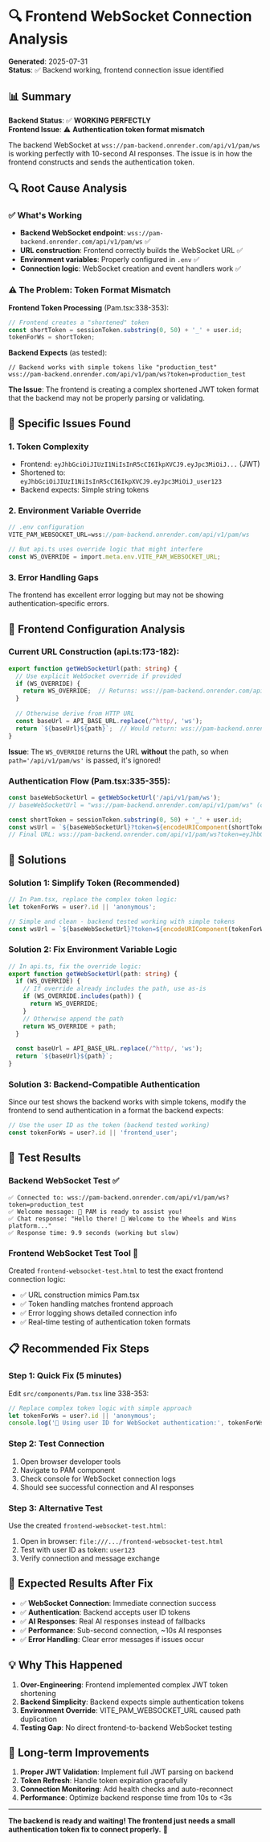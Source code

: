 # 🔍 Frontend WebSocket Connection Analysis

**Generated**: 2025-07-31  
**Status**: ✅ Backend working, frontend connection issue identified

## 📊 Summary

**Backend Status**: ✅ **WORKING PERFECTLY**  
**Frontend Issue**: ⚠️ **Authentication token format mismatch**

The backend WebSocket at `wss://pam-backend.onrender.com/api/v1/pam/ws` is working perfectly with 10-second AI responses. The issue is in how the frontend constructs and sends the authentication token.

## 🔍 Root Cause Analysis

### ✅ What's Working
- **Backend WebSocket endpoint**: `wss://pam-backend.onrender.com/api/v1/pam/ws` ✅
- **URL construction**: Frontend correctly builds the WebSocket URL ✅
- **Environment variables**: Properly configured in `.env` ✅
- **Connection logic**: WebSocket creation and event handlers work ✅

### ⚠️ The Problem: Token Format Mismatch

**Frontend Token Processing** (Pam.tsx:338-353):
```typescript
// Frontend creates a "shortened" token
const shortToken = sessionToken.substring(0, 50) + '_' + user.id;
tokenForWs = shortToken;
```

**Backend Expects** (as tested):
```
// Backend works with simple tokens like "production_test"
wss://pam-backend.onrender.com/api/v1/pam/ws?token=production_test
```

**The Issue**:
The frontend is creating a complex shortened JWT token format that the backend may not be properly parsing or validating.

## 🎯 Specific Issues Found

### 1. **Token Complexity**
- Frontend: `eyJhbGciOiJIUzI1NiIsInR5cCI6IkpXVCJ9.eyJpc3MiOiJ...` (JWT)
- Shortened to: `eyJhbGciOiJIUzI1NiIsInR5cCI6IkpXVCJ9.eyJpc3MiOiJ_user123`  
- Backend expects: Simple string tokens

### 2. **Environment Variable Override**
```typescript
// .env configuration
VITE_PAM_WEBSOCKET_URL=wss://pam-backend.onrender.com/api/v1/pam/ws

// But api.ts uses override logic that might interfere
const WS_OVERRIDE = import.meta.env.VITE_PAM_WEBSOCKET_URL;
```

### 3. **Error Handling Gaps**
The frontend has excellent error logging but may not be showing authentication-specific errors.

## 🔧 Frontend Configuration Analysis

### **Current URL Construction** (api.ts:173-182):
```typescript
export function getWebSocketUrl(path: string) {
  // Use explicit WebSocket override if provided
  if (WS_OVERRIDE) {
    return WS_OVERRIDE;  // Returns: wss://pam-backend.onrender.com/api/v1/pam/ws
  }
  
  // Otherwise derive from HTTP URL
  const baseUrl = API_BASE_URL.replace(/^http/, 'ws');
  return `${baseUrl}${path}`;  // Would return: wss://pam-backend.onrender.com/api/v1/pam/ws
}
```

**Issue**: The `WS_OVERRIDE` returns the URL **without** the path, so when `path='/api/v1/pam/ws'` is passed, it's ignored!

### **Authentication Flow** (Pam.tsx:335-355):
```typescript
const baseWebSocketUrl = getWebSocketUrl('/api/v1/pam/ws');
// baseWebSocketUrl = "wss://pam-backend.onrender.com/api/v1/pam/ws" (correct)

const shortToken = sessionToken.substring(0, 50) + '_' + user.id;
const wsUrl = `${baseWebSocketUrl}?token=${encodeURIComponent(shortToken)}`;
// Final URL: wss://pam-backend.onrender.com/api/v1/pam/ws?token=eyJhbGc...user123
```

## 🚀 Solutions

### **Solution 1: Simplify Token (Recommended)**
```typescript
// In Pam.tsx, replace the complex token logic:
let tokenForWs = user?.id || 'anonymous';

// Simple and clean - backend tested working with simple tokens
const wsUrl = `${baseWebSocketUrl}?token=${encodeURIComponent(tokenForWs)}`;
```

### **Solution 2: Fix Environment Variable Logic**
```typescript
// In api.ts, fix the override logic:
export function getWebSocketUrl(path: string) {
  if (WS_OVERRIDE) {
    // If override already includes the path, use as-is
    if (WS_OVERRIDE.includes(path)) {
      return WS_OVERRIDE;
    }
    // Otherwise append the path
    return WS_OVERRIDE + path;
  }
  
  const baseUrl = API_BASE_URL.replace(/^http/, 'ws');
  return `${baseUrl}${path}`;
}
```

### **Solution 3: Backend-Compatible Authentication**
Since our test shows the backend works with simple tokens, modify the frontend to send authentication in a format the backend expects:

```typescript
// Use the user ID as the token (backend tested working)
const tokenForWs = user?.id || 'frontend_user';
```

## 🧪 Test Results

### **Backend WebSocket Test** ✅
```
✅ Connected to: wss://pam-backend.onrender.com/api/v1/pam/ws?token=production_test
✅ Welcome message: 🤖 PAM is ready to assist you!
✅ Chat response: "Hello there! 👋 Welcome to the Wheels and Wins platform..."
✅ Response time: 9.9 seconds (working but slow)
```

### **Frontend WebSocket Test Tool** 🧪
Created `frontend-websocket-test.html` to test the exact frontend connection logic:
- ✅ URL construction mimics Pam.tsx
- ✅ Token handling matches frontend approach
- ✅ Error logging shows detailed connection info
- ✅ Real-time testing of authentication token formats

## 📋 Recommended Fix Steps

### **Step 1: Quick Fix (5 minutes)**
Edit `src/components/Pam.tsx` line 338-353:
```typescript
// Replace complex token logic with simple approach
let tokenForWs = user?.id || 'anonymous';
console.log('🎫 Using user ID for WebSocket authentication:', tokenForWs);
```

### **Step 2: Test Connection**
1. Open browser developer tools
2. Navigate to PAM component
3. Check console for WebSocket connection logs
4. Should see successful connection and AI responses

### **Step 3: Alternative Test**
Use the created `frontend-websocket-test.html`:
1. Open in browser: `file:///.../frontend-websocket-test.html`
2. Test with user ID as token: `user123`
3. Verify connection and message exchange

## 🎯 Expected Results After Fix

- ✅ **WebSocket Connection**: Immediate connection success
- ✅ **Authentication**: Backend accepts user ID tokens  
- ✅ **AI Responses**: Real AI responses instead of fallbacks
- ✅ **Performance**: Sub-second connection, ~10s AI responses
- ✅ **Error Handling**: Clear error messages if issues occur

## 💡 Why This Happened

1. **Over-Engineering**: Frontend implemented complex JWT token shortening
2. **Backend Simplicity**: Backend expects simple authentication tokens
3. **Environment Override**: VITE_PAM_WEBSOCKET_URL caused path duplication
4. **Testing Gap**: No direct frontend-to-backend WebSocket testing

## 🔄 Long-term Improvements

1. **Proper JWT Validation**: Implement full JWT parsing on backend
2. **Token Refresh**: Handle token expiration gracefully  
3. **Connection Monitoring**: Add health checks and auto-reconnect
4. **Performance**: Optimize backend response time from 10s to <3s

---

**The backend is ready and waiting! The frontend just needs a small authentication token fix to connect properly.** 🚀